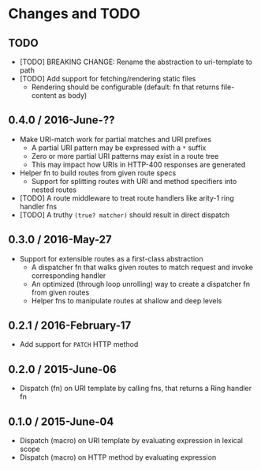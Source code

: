 # Changes and TODO


## TODO

* [TODO] BREAKING CHANGE: Rename the abstraction to uri-template to path
* [TODO] Add support for fetching/rendering static files
  * Rendering should be configurable (default: fn that returns file-content as body)


## 0.4.0 / 2016-June-??

* Make URI-match work for partial matches and URI prefixes
  * A partial URI pattern may be expressed with a `*` suffix
  * Zero or more partial URI patterns may exist in a route tree
  * This may impact how URIs in HTTP-400 responses are generated
* Helper fn to build routes from given route specs
  * Support for splitting routes with URI and method specifiers into nested routes
* [TODO] A route middleware to treat route handlers like arity-1 ring handler fns
* [TODO] A truthy `(true? matcher)` should result in direct dispatch


## 0.3.0 / 2016-May-27

* Support for extensible routes as a first-class abstraction
  * A dispatcher fn that walks given routes to match request and invoke corresponding handler
  * An optimized (through loop unrolling) way to create a dispatcher fn from given routes
  * Helper fns to manipulate routes at shallow and deep levels


## 0.2.1 / 2016-February-17

* Add support for `PATCH` HTTP method


## 0.2.0 / 2015-June-06

* Dispatch (fn) on URI template by calling fns, that returns a Ring handler fn


## 0.1.0 / 2015-June-04

* Dispatch (macro) on URI template by evaluating expression in lexical scope
* Dispatch (macro) on HTTP method by evaluating expression
